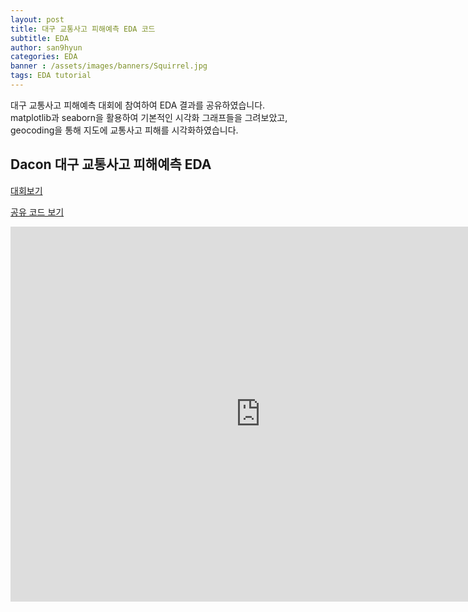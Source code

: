 ```yaml
---
layout: post
title: 대구 교통사고 피해예측 EDA 코드 
subtitle: EDA
author: san9hyun
categories: EDA
banner : /assets/images/banners/Squirrel.jpg
tags: EDA tutorial 
---
```


대구 교통사고 피해예측 대회에 참여하여 EDA 결과를 공유하였습니다.<br>
matplotlib과 seaborn을 활용하여 기본적인 시각화 그래프들을 그려보았고,<br>
geocoding을 통해 지도에 교통사고 피해를 시각화하였습니다.


## Dacon 대구 교통사고 피해예측 EDA
[대회보기](https://dacon.io/competitions/official/236193/overview/description) 

[공유 코드 보기](https://dacon.io/competitions/official/236193/codeshare/9446?page=1&dtype=recent)

<html lang="en">
<head>
    <meta charset="UTF-8">
    <meta name="viewport" content="width=device-width, initial-scale=1.0">
    <title>Embedded Web Page</title>
</head>
<body>

<iframe src="https://dacon.io/competitions/official/236193/codeshare/9446?page=1&dtype=recent" width="800" height="600" frameborder="0" style="border:0" allowfullscreen></iframe>

</body>
</html>
